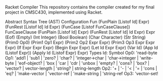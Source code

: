 Racket Compiler
This repository contains the compiler created for my final project in CMSC430, implemented using Racket.

Abstract Syntax Tree (AST) Configuration
Fun
(FunPlain [Listof Id] Expr)
(FunRest [Listof Id] Id Expr)
(FunCase [Listof FunCaseClause])
FunCaseClause
(FunPlain [Listof Id] Expr)
(FunRest [Listof Id] Id Expr)
Expr
(Eof)
(Empty)
(Int Integer)
(Bool Boolean)
(Char Character)
(Str String)
(Prim0 Op0)
(Prim1 Op1 Expr)
(Prim2 Op2 Expr Expr)
(Prim3 Op3 Expr Expr Expr)
(If Expr Expr Expr)
(Begin Expr Expr)
(Let Id Expr Expr)
(Var Id)
(App Id (Listof Expr))
(Apply Id (Listof Expr) Expr)
Types
Id: Symbol
Op0: 'read-byte
Op1: 'add1 | 'sub1 | 'zero? | 'char? | 'integer->char | 'char->integer | 'write-byte | 'eof-object? | 'box | 'car | 'cdr | 'unbox | 'empty? | 'cons? | 'box? | 'vector? | vector-length | 'string? | string-length
Op2: '+ | '- | '< | '= | 'cons | 'eq? | 'make-vector | 'vector-ref | 'make-string | 'string-ref
Op3: 'vector-set!
